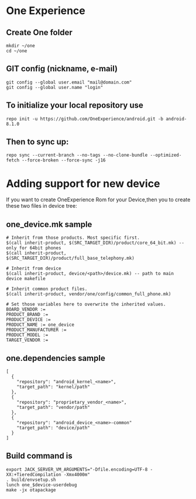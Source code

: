 One Experience 
====================

Create One folder
----------------------

    mkdir ~/one
    cd ~/one
    

GIT config (nickname, e-mail)
-----------------------------

    git config --global user.email "mail@domain.com"
    git config --global user.name "login"
    

To initialize your local repository use
---------------------------------------

    repo init -u https://github.com/OneExperience/android.git -b android-8.1.0
    

Then to sync up:
----------------

    repo sync --current-branch --no-tags --no-clone-bundle --optimized-fetch --force-broken --force-sync -j16

Adding support for new device
================

If you want to create OneExperience Rom for your Device,then you to create these two files in device tree:

one_device.mk sample
----------

    # Inherit from those products. Most specific first.
    $(call inherit-product, $(SRC_TARGET_DIR)/product/core_64_bit.mk) -- only for 64bit phones
    $(call inherit-product, $(SRC_TARGET_DIR)/product/full_base_telephony.mk)

    # Inherit from device
    $(call inherit-product, device/<path>/device.mk) -- path to main device makefile

    # Inherit common product files.
    $(call inherit-product, vendor/one/config/common_full_phone.mk)

    # Set those variables here to overwrite the inherited values.
    BOARD_VENDOR := 
    PRODUCT_BRAND := 
    PRODUCT_DEVICE := 
    PRODUCT_NAME := one_device
    PRODUCT_MANUFACTURER := 
    PRODUCT_MODEL := 
    TARGET_VENDOR := 

one.dependencies sample
----------

    [
      {
        "repository": "android_kernel_<name>",
        "target_path": "kernel/path"
      },
      {
        "repository": "proprietary_vendor_<name>",
        "target_path": "vendor/path"
      },
      {
        "repository": "android_device_<name>-common"
        "target_path": "device/path"
      }
    ]


Build command is
----------------
    export JACK_SERVER_VM_ARGUMENTS="-Dfile.encoding=UTF-8 -XX:+TieredCompilation -Xmx4000m"
    . build/envsetup.sh
    lunch one_$device-userdebug
    make -jx otapackage

